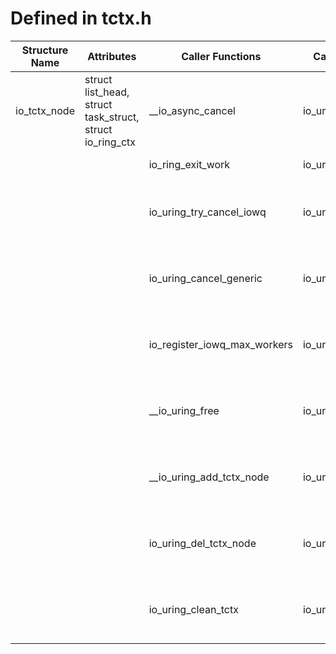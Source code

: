 # Defined in tctx.h

| Structure Name | Attributes | Caller Functions | Caller Source | Usage |
| - | - | - | - | - |
| io_tctx_node | struct list_head, struct task_struct, struct io_ring_ctx | __io_async_cancel | io_uring/cancel.c | function parameter, declared local variable |
| | | io_ring_exit_work | io_uring/io_uring.c | function parameter |
| | | io_uring_try_cancel_iowq | io_uring/io_uring.c | function parameter, declared local variable |
| | | io_uring_cancel_generic | io_uring/io_uring.c | function parameter, declared local variable |
| | | io_register_iowq_max_workers | io_uring/register.c | function parameter, declared local variable |
| | | __io_uring_free | io_uring/tctx.c | function parameter, declared local variable |
| | | __io_uring_add_tctx_node | io_uring/tctx.c | function parameter, declared local variable |
| | | io_uring_del_tctx_node | io_uring/tctx.c | function parameter, declared local variable |
| | | io_uring_clean_tctx | io_uring/tctx.c | function parameter, declared local variable |
